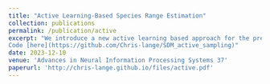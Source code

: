 ```yaml
---
title: "Active Learning-Based Species Range Estimation"
collection: publications
permalink: /publication/active
excerpt: "We introduce a new active learning based approach for the prediction of a species' range from limited data and evaluate our approach on two ground truth datasets. Our approach essentially combines species distribution models for well known species in order to create improved range maps for our target species, and suggests new locations to search for the target species to most improve our current range map. <br> <br>
Code [here](https://github.com/Chris-lange/SDM_active_sampling)"
date: 2023-12-10
venue: 'Advances in Neural Information Processing Systems 37'
paperurl: 'http://chris-lange.github.io/files/active.pdf'
---
```

